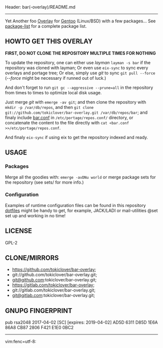 Header: bar(-overlay)/README.md

---

Yet Another foo [Overlay][1] for [Gentoo][0] (Linux/BSD) with a few packages...
See [package-list](metadata/pkg_desc_index) for a complete package list.

HOWTO GET THIS OVERLAY
----------------------

**FIRST, DO NOT CLONE THE REPOSITORY MULTIPLE TIMES FOR NOTHING**

To update the repository, one can either use *layman* `layman -s bar`
if the repository was cloned with layman; Or even use `eix-sync` to
sync every overlays and portage tree; Or else, simply use *git* to sync
`git pull --force` (*--force* might be necessary if runned out of luck.)

And don't forget to run `git gc --aggressive --prune=all` in the repository from
times to times to optimize local disk usage.

Just merge *git* with `emerge -av git`; and then clone the repository with
`mkdir -p /var/db/repos`, and then
`git clone git://github.com/tokiclover/bar-overlay.git /var/db/repos/bar`;
and finaly include [bar.conf](bar.conf) in `/etc/portage/repos.conf/` directory,
or concatenate the content to the file directly with
`cat <bar.conf >>/etc/portage/repos.conf`.


And finaly `eix-sync` if using eix to get the repository indexed and ready.

USAGE
-----

### Packages

Merge all the goodies with: `emerge -avDNu world`
or merge package sets for the repository (see sets/ for more info.)

### Configuration

Examples of runtime configuration files can be found in this repository
[dotfiles](https://github.com/tokiclover/dotfiles) might be handy to get,
for example, JACK/LADI or mail-utilities @set set up and working in no time!

LICENSE
-------

GPL-2

CLONE/MIRRORS
-------

- https://github.com/tokiclover/bar-overlay;
- git://github.com/tokiclover/bar-overlay.git;
- git@github.com:tokiclover/bar-overlay.git;
- https://gitlab.com/tokiclover/bar-overlay;
- git://gitlab.com/tokiclover/bar-overlay.git;
- git@gitlab.com:tokiclover/bar-overlay.git;

GNUPG FINGERPRINT
---------

pub   rsa2048 2017-04-02 [SC] [expires: 2019-04-02]
AD5D 6311 D85D 1E6A 86A8  CB87 2806 F421 E1E0 0BC2

---

[0]: https://gentoo.org
[1]: https://wiki.gentoo.org/wiki/Overlay

vim:fenc=utf-8:

